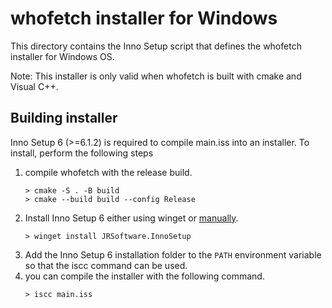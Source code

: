 # whofetch installer for Windows

This directory contains the Inno Setup script that defines the whofetch installer for Windows OS.

Note: This installer is only valid when whofetch is built with cmake and Visual C++.

## Building installer

Inno Setup 6 (>=6.1.2) is required to compile main.iss into an installer. To install, perform the following steps

1. compile whofetch with the release build.
    ```
    > cmake -S . -B build
    > cmake --build build --config Release
    ```
2. Install Inno Setup 6 either using winget or [manually](https://jrsoftware.org/isinfo.php).
    ```
    > winget install JRSoftware.InnoSetup
    ```
3. Add the Inno Setup 6 installation folder to the `PATH` environment variable so that the iscc command can be used.
4. you can compile the installer with the following command.
    ```
    > iscc main.iss
    ```